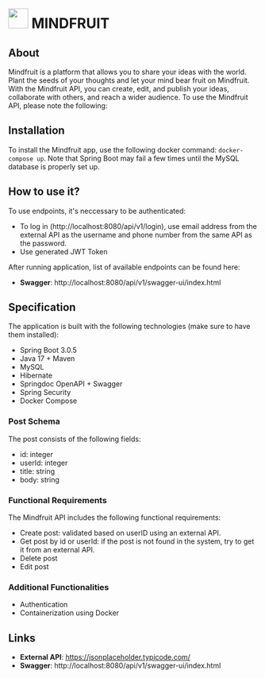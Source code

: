 # <img src="http://mattballo.com/mindfruit/logo.png" width="40" /> MINDFRUIT 

## About

Mindfruit is a platform that allows you to share your ideas with the world. Plant the seeds of your thoughts and let your mind bear fruit on Mindfruit. With the Mindfruit API, you can create, edit, and publish your ideas, collaborate with others, and reach a wider audience. To use the Mindfruit API, please note the following:

## Installation

To install the Mindfruit app, use the following docker command: `docker-compose up`. Note that Spring Boot may fail a few times until the MySQL database is properly set up.

## How to use it?

To use endpoints, it's neccessary to be authenticated:
- To log in (http://localhost:8080/api/v1/login), use email address from the external API as the username and phone number from the same API as the password.
- Use generated JWT Token

After running application, list of available endpoints can be found here:
- **Swagger**: http://localhost:8080/api/v1/swagger-ui/index.html

## Specification

The application is built with the following technologies (make sure to have them installed):

- Spring Boot 3.0.5
- Java 17 + Maven
- MySQL
- Hibernate
- Springdoc OpenAPI + Swagger
- Spring Security
- Docker Compose

### Post Schema

The post consists of the following fields:

- id: integer
- userId: integer
- title: string
- body: string

### Functional Requirements

The Mindfruit API includes the following functional requirements:

- Create post: validated based on userID using an external API.
- Get post by id or userId: if the post is not found in the system, try to get it from an external API.
- Delete post
- Edit post

### Additional Functionalities

- Authentication
- Containerization using Docker

## Links

- **External API**: https://jsonplaceholder.typicode.com/
- **Swagger**: http://localhost:8080/api/v1/swagger-ui/index.html